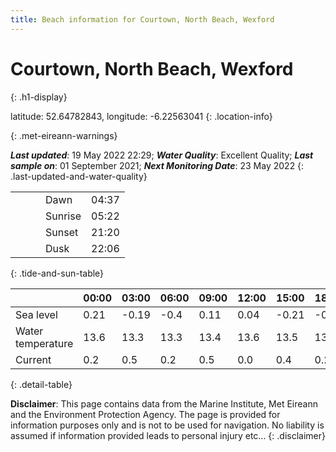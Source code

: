 ```yaml
---
title: Beach information for Courtown, North Beach, Wexford
---
```

# Courtown, North Beach, Wexford 
{: .h1-display}

latitude: 52.64782843, longitude: -6.22563041
{: .location-info}


{: .met-eireann-warnings}

___Last updated___: 19 May 2022 22:29; ___Water Quality___: Excellent Quality;
___Last sample on___: 01 September 2021; ___Next Monitoring Date___: 23 May 2022
{: .last-updated-and-water-quality}

|   |   |   |   |   |
|---|---|---|---|---|
|   |   |   | Dawn  | 04:37 |
|   |   |   | Sunrise  | 05:22 |
|   |   |   | Sunset  | 21:20 |
|   |   |   | Dusk  | 22:06 |
{: .tide-and-sun-table}

<div></div>

| | 00:00 | 03:00 | 06:00 | 09:00 | 12:00 | 15:00 | 18:00 | 21:00 |
|---|---|---|---|---|---|---|---|---|
| Sea level | 0.21 | -0.19 | -0.4 | 0.11| 0.04 | -0.21 | -0.29 | 0.27 |
| Water temperature | 13.6 | 13.3 | 13.3 | 13.4 | 13.6 | 13.5 | 13.5 | 13.7 |
| Current | 0.2 | 0.5 | 0.2 | 0.5 | 0.0| 0.4 | 0.2 | 0.5 |
{: .detail-table}

__Disclaimer__: This page contains data from the Marine Institute,
Met Eireann and the Environment Protection Agency. The page is provided for
information purposes only and is not to be used for navigation. No liability
is assumed if information provided leads to personal injury etc...
{: .disclaimer}